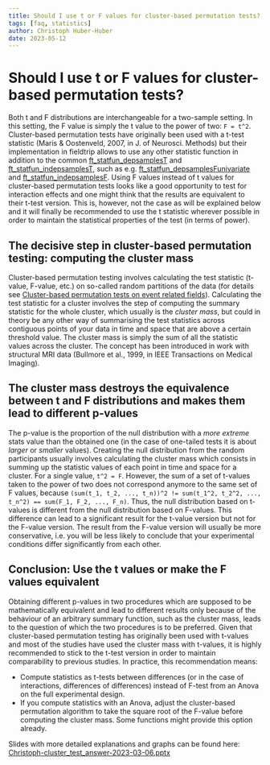 ```yaml
---
title: Should I use t or F values for cluster-based permutation tests?
tags: [faq, statistics]
author: Christoph Huber-Huber
date: 2023-05-12
---
```



# Should I use t or F values for cluster-based permutation tests?

Both t and F distributions are interchangeable for a two-sample setting. In this setting, the F value is simply the t value to the power of two: ```F = t^2```.
Cluster-based permutation tests have originally been used with a t-test statistic (Maris & Oostenveld, 2007, in J. of Neurosci. Methods) but their implementation in fieldtrip allows to use any other statistic function in addition to the common [ft_statfun_depsamplesT](/reference/statfun/ft_statfun_depsamplesT) and [ft_statfun_indepsamplesT](/reference/statfun/ft_statfun_indepsamplesT), such as e.g. [ft_statfun_depsamplesFunivariate](/reference/statfun/ft_statfun_depsamplesFunivariate) and [ft_statfun_indepsamplesF](/reference/statfun/ft_statfun_indepsamplesF). Using F values instead of t values for cluster-based permutation tests looks like a good opportunity to test for interaction effects and one might think that the results are equivalent to their t-test version. This is, however, not the case as will be explained below and it will finally be recommended to use the t statistic wherever possible in order to maintain the statistical properties of the test (in terms of power).


## The decisive step in cluster-based permutation testing: computing the cluster mass

Cluster-based permutation testing involves calculating the test statistic (t-value, F-value, etc.) on so-called random partitions of the data (for details see [Cluster-based permutation tests on event related fields](/tutorial/cluster_permutation_timelock.md)). Calculating the test statistic for a cluster involves the step of computing the summary statistic for the whole cluster, which usually is the _cluster mass_, but could in theory be any other way of summarising the test statistics across contiguous points of your data in time and space that are above a certain threshold value. The cluster mass is simply the sum of all the statistic values across the cluster. The concept has been introduced in work with structural MRI data (Bullmore et al., 1999, in IEEE Transactions on Medical Imaging).


## The cluster mass destroys the equivalence between t and F distributions and makes them lead to different p-values

The p-value is the proportion of the null distribution with a _more extreme_ stats value than the obtained one (in the case of one-tailed tests it is about _larger_ or _smaller_ values). Creating the null distribution from the random participants usually involves calculating the cluster mass which consists in summing up the statistic values of each point in time and space for a cluster. For a single value, ```t^2 = F```. However, the sum of a set of t-values taken to the power of two does not correspond anymore to the same set of F values, because ```(sum(t_1, t_2, ..., t_n))^2 != sum(t_1^2, t_2^2, ..., t_n^2) == sum(F_1, F_2, ..., F_n)```. Thus, the null distribution based on t-values is different from the null distribution based on F-values. This difference can lead to a significant result for the t-value version but not for the F-value version. The result from the F-value version will usually be more conservative, i.e. you will be less likely to conclude that your experimental conditions differ significantly from each other.


## Conclusion: Use the t values or make the F values equivalent

Obtaining different p-values in two procedures which are supposed to be mathematically equivalent and lead to different results only because of the behaviour of an arbitrary summary function, such as the cluster mass, leads to the question of which the two procedures is to be preferred. Given that cluster-based permutation testing has originally been used with t-values and most of the studies have used the cluster mass with t-values, it is highly recommended to stick to the t-test version in order to maintain comparability to previous studies. In practice, this recommendation means:

- Compute statistics as t-tests between differences (or in the case of interactions, differences of differences) instead of F-test from an Anova on the full experimental design.
- If you compute statistics with an Anova, adjust the cluster-based permutation algorithm to take the square root of the F-value before computing the cluster mass. Some functions might provide this option already.

Slides with more detailed explanations and graphs can be found here:
[Christoph-cluster_test_answer-2023-03-06.pptx](https://github.com/chsquare/website/files/11469147/Christoph-cluster_test_answer-2023-03-06.pptx)
